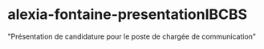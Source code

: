 # alexia-fontaine-presentationIBCBS
"Présentation de candidature pour le poste de chargée de communication"
